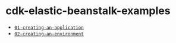 # cdk-elastic-beanstalk-examples

- [`01-creating-an-application`](./01-creating-an-application/)
- [`02-creating-an-environment`](./01-creating-an-environment/)
